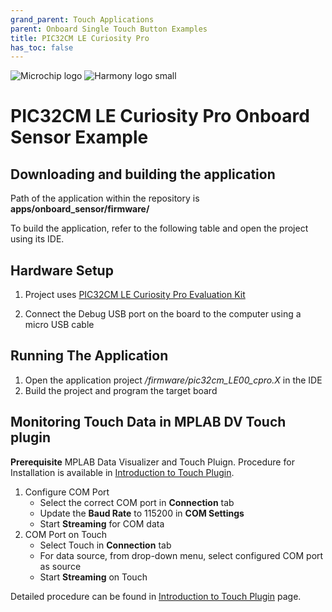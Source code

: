 ```yaml
---
grand_parent: Touch Applications
parent: Onboard Single Touch Button Examples
title: PIC32CM LE Curiosity Pro
has_toc: false
---
```

![Microchip logo](https://raw.githubusercontent.com/wiki/Microchip-MPLAB-Harmony/Microchip-MPLAB-Harmony.github.io/images/microchip_logo.png)
![Harmony logo small](https://raw.githubusercontent.com/wiki/Microchip-MPLAB-Harmony/Microchip-MPLAB-Harmony.github.io/images/microchip_mplab_harmony_logo_small.png)

#  PIC32CM LE Curiosity Pro Onboard Sensor Example

## Downloading and building the application

Path of the application within the repository is **apps/onboard_sensor/firmware/**

To build the application, refer to the following table and open the project using its IDE.

## Hardware Setup

1. Project uses [PIC32CM LE Curiosity Pro Evaluation Kit](https://www.microchip.com/en-us/development-tool/EV80P12A)
   
2. Connect the Debug USB port on the board to the computer using a micro USB cable

## Running The Application

1. Open the application project */firmware/pic32cm_LE00_cpro.X* in the IDE
2. Build the project and program the target board

## Monitoring Touch Data in MPLAB DV Touch plugin
**Prerequisite**
MPLAB Data Visualizer and Touch Pluign. Procedure for Installation is available in [Introduction to Touch Plugin](https://microchipdeveloper.com/touch:introduction-to-touch-plugin).

1. Configure COM Port
    -    Select the correct COM port in **Connection** tab
    -    Update the **Baud Rate** to 115200 in **COM Settings**
    -    Start **Streaming** for COM data
2. COM Port on Touch
    - Select Touch in **Connection** tab
    - For data source, from drop-down menu, select configured COM port as source
    - Start **Streaming** on Touch

Detailed procedure can be found in [Introduction to Touch Plugin](https://microchipdeveloper.com/touch:introduction-to-touch-plugin) page.
